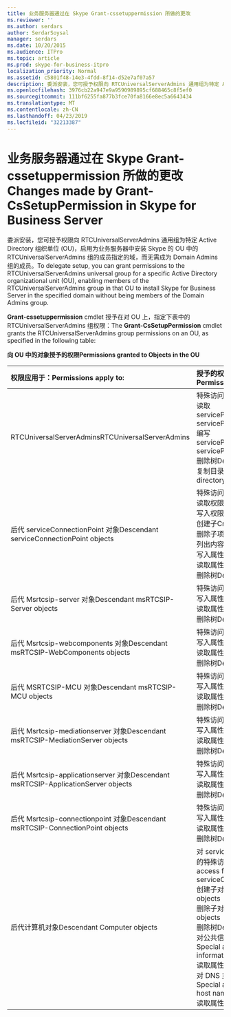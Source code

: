 ```yaml
---
title: 业务服务器通过在 Skype Grant-cssetuppermission 所做的更改
ms.reviewer: ''
ms.author: serdars
author: SerdarSoysal
manager: serdars
ms.date: 10/20/2015
ms.audience: ITPro
ms.topic: article
ms.prod: skype-for-business-itpro
localization_priority: Normal
ms.assetid: c5801f48-14e3-4fdd-8f14-d52e7af07a57
description: 委派安装，您可授予权限向 RTCUniversalServerAdmins 通用组为特定 Active Directory 组织单位 (OU)，启用为业务服务器中安装 Skype 的 OU 中的 RTCUniversalServerAdmins 组的成员指定的域，而无需成为 Domain Admins 组的成员。
ms.openlocfilehash: 3976cb22a947e9a9590989895cf688465c8f5ef0
ms.sourcegitcommit: 111bf6255fa877b3fce70fa8166e8ec5a6643434
ms.translationtype: MT
ms.contentlocale: zh-CN
ms.lasthandoff: 04/23/2019
ms.locfileid: "32213387"
---
```

# <a name="changes-made-by-grant-cssetuppermission-in-skype-for-business-server"></a><span data-ttu-id="f258d-103">业务服务器通过在 Skype Grant-cssetuppermission 所做的更改</span><span class="sxs-lookup"><span data-stu-id="f258d-103">Changes made by Grant-CsSetupPermission in Skype for Business Server</span></span>
 
<span data-ttu-id="f258d-104">委派安装，您可授予权限向 RTCUniversalServerAdmins 通用组为特定 Active Directory 组织单位 (OU)，启用为业务服务器中安装 Skype 的 OU 中的 RTCUniversalServerAdmins 组的成员指定的域，而无需成为 Domain Admins 组的成员。</span><span class="sxs-lookup"><span data-stu-id="f258d-104">To delegate setup, you can grant permissions to the RTCUniversalServerAdmins universal group for a specific Active Directory organizational unit (OU), enabling members of the RTCUniversalServerAdmins group in that OU to install Skype for Business Server in the specified domain without being members of the Domain Admins group.</span></span> 
  
<span data-ttu-id="f258d-105">**Grant-cssetuppermission** cmdlet 授予在对 OU 上，指定下表中的 RTCUniversalServerAdmins 组权限：</span><span class="sxs-lookup"><span data-stu-id="f258d-105">The **Grant-CsSetupPermission** cmdlet grants the RTCUniversalServerAdmins group permissions on an OU, as specified in the following table:</span></span>
  
<span data-ttu-id="f258d-106">**向 OU 中的对象授予的权限**</span><span class="sxs-lookup"><span data-stu-id="f258d-106">**Permissions granted to Objects in the OU**</span></span>

|<span data-ttu-id="f258d-107">**权限应用于：**</span><span class="sxs-lookup"><span data-stu-id="f258d-107">**Permissions apply to:**</span></span>|<span data-ttu-id="f258d-108">**授予的权限为：**</span><span class="sxs-lookup"><span data-stu-id="f258d-108">**Permissions granted are:**</span></span>|
|:-----|:-----|
|<span data-ttu-id="f258d-109">RTCUniversalServerAdmins</span><span class="sxs-lookup"><span data-stu-id="f258d-109">RTCUniversalServerAdmins</span></span>  <br/> | <span data-ttu-id="f258d-110">特殊访问：</span><span class="sxs-lookup"><span data-stu-id="f258d-110">Special access:</span></span> <br/>  <span data-ttu-id="f258d-111">读取 servicePrincipalName</span><span class="sxs-lookup"><span data-stu-id="f258d-111">Read servicePrincipalName</span></span> <br/>  <span data-ttu-id="f258d-112">编写 servicePrincipalName</span><span class="sxs-lookup"><span data-stu-id="f258d-112">Write servicePrincipalName</span></span> <br/>  <span data-ttu-id="f258d-113">删除树</span><span class="sxs-lookup"><span data-stu-id="f258d-113">Delete tree</span></span> <br/>  <span data-ttu-id="f258d-114">复制目录更改</span><span class="sxs-lookup"><span data-stu-id="f258d-114">Replicating directory changes</span></span> <br/> |
|<span data-ttu-id="f258d-115">后代 serviceConnectionPoint 对象</span><span class="sxs-lookup"><span data-stu-id="f258d-115">Descendant serviceConnectionPoint objects</span></span>  <br/> | <span data-ttu-id="f258d-116">特殊访问：</span><span class="sxs-lookup"><span data-stu-id="f258d-116">Special access:</span></span> <br/>  <span data-ttu-id="f258d-117">读取权限</span><span class="sxs-lookup"><span data-stu-id="f258d-117">Read permissions</span></span> <br/>  <span data-ttu-id="f258d-118">写入权限</span><span class="sxs-lookup"><span data-stu-id="f258d-118">Write permissions</span></span> <br/>  <span data-ttu-id="f258d-119">创建子</span><span class="sxs-lookup"><span data-stu-id="f258d-119">Create child</span></span> <br/>  <span data-ttu-id="f258d-120">删除子项</span><span class="sxs-lookup"><span data-stu-id="f258d-120">Delete child</span></span> <br/>  <span data-ttu-id="f258d-121">列出内容</span><span class="sxs-lookup"><span data-stu-id="f258d-121">List contents</span></span> <br/>  <span data-ttu-id="f258d-122">写入属性</span><span class="sxs-lookup"><span data-stu-id="f258d-122">Write property</span></span> <br/>  <span data-ttu-id="f258d-123">读取属性</span><span class="sxs-lookup"><span data-stu-id="f258d-123">Read property</span></span> <br/>  <span data-ttu-id="f258d-124">删除树</span><span class="sxs-lookup"><span data-stu-id="f258d-124">Delete tree</span></span> <br/> |
|<span data-ttu-id="f258d-125">后代 Msrtcsip-server 对象</span><span class="sxs-lookup"><span data-stu-id="f258d-125">Descendant msRTCSIP-Server objects</span></span>  <br/> | <span data-ttu-id="f258d-126">特殊访问：</span><span class="sxs-lookup"><span data-stu-id="f258d-126">Special access:</span></span> <br/>  <span data-ttu-id="f258d-127">写入属性</span><span class="sxs-lookup"><span data-stu-id="f258d-127">Write property</span></span> <br/>  <span data-ttu-id="f258d-128">读取属性</span><span class="sxs-lookup"><span data-stu-id="f258d-128">Read property</span></span> <br/>  <span data-ttu-id="f258d-129">删除树</span><span class="sxs-lookup"><span data-stu-id="f258d-129">Delete tree</span></span> <br/> |
|<span data-ttu-id="f258d-130">后代 Msrtcsip-webcomponents 对象</span><span class="sxs-lookup"><span data-stu-id="f258d-130">Descendant msRTCSIP-WebComponents objects</span></span>  <br/> | <span data-ttu-id="f258d-131">特殊访问：</span><span class="sxs-lookup"><span data-stu-id="f258d-131">Special access:</span></span> <br/>  <span data-ttu-id="f258d-132">写入属性</span><span class="sxs-lookup"><span data-stu-id="f258d-132">Write property</span></span> <br/>  <span data-ttu-id="f258d-133">读取属性</span><span class="sxs-lookup"><span data-stu-id="f258d-133">Read property</span></span> <br/>  <span data-ttu-id="f258d-134">删除树</span><span class="sxs-lookup"><span data-stu-id="f258d-134">Delete tree</span></span> <br/> |
|<span data-ttu-id="f258d-135">后代 MSRTCSIP-MCU 对象</span><span class="sxs-lookup"><span data-stu-id="f258d-135">Descendant msRTCSIP-MCU objects</span></span>  <br/> | <span data-ttu-id="f258d-136">特殊访问：</span><span class="sxs-lookup"><span data-stu-id="f258d-136">Special access:</span></span> <br/>  <span data-ttu-id="f258d-137">写入属性</span><span class="sxs-lookup"><span data-stu-id="f258d-137">Write property</span></span> <br/>  <span data-ttu-id="f258d-138">读取属性</span><span class="sxs-lookup"><span data-stu-id="f258d-138">Read property</span></span> <br/>  <span data-ttu-id="f258d-139">删除树</span><span class="sxs-lookup"><span data-stu-id="f258d-139">Delete tree</span></span> <br/> |
|<span data-ttu-id="f258d-140">后代 Msrtcsip-mediationserver 对象</span><span class="sxs-lookup"><span data-stu-id="f258d-140">Descendant msRTCSIP-MediationServer objects</span></span>  <br/> | <span data-ttu-id="f258d-141">特殊访问：</span><span class="sxs-lookup"><span data-stu-id="f258d-141">Special access:</span></span> <br/>  <span data-ttu-id="f258d-142">写入属性</span><span class="sxs-lookup"><span data-stu-id="f258d-142">Write property</span></span> <br/>  <span data-ttu-id="f258d-143">读取属性</span><span class="sxs-lookup"><span data-stu-id="f258d-143">Read property</span></span> <br/>  <span data-ttu-id="f258d-144">删除树</span><span class="sxs-lookup"><span data-stu-id="f258d-144">Delete tree</span></span> <br/> |
|<span data-ttu-id="f258d-145">后代 Msrtcsip-applicationserver 对象</span><span class="sxs-lookup"><span data-stu-id="f258d-145">Descendant msRTCSIP-ApplicationServer objects</span></span>  <br/> | <span data-ttu-id="f258d-146">特殊访问：</span><span class="sxs-lookup"><span data-stu-id="f258d-146">Special access:</span></span> <br/>  <span data-ttu-id="f258d-147">写入属性</span><span class="sxs-lookup"><span data-stu-id="f258d-147">Write property</span></span> <br/>  <span data-ttu-id="f258d-148">读取属性</span><span class="sxs-lookup"><span data-stu-id="f258d-148">Read property</span></span> <br/>  <span data-ttu-id="f258d-149">删除树</span><span class="sxs-lookup"><span data-stu-id="f258d-149">Delete tree</span></span> <br/> |
|<span data-ttu-id="f258d-150">后代 Msrtcsip-connectionpoint 对象</span><span class="sxs-lookup"><span data-stu-id="f258d-150">Descendant msRTCSIP-ConnectionPoint objects</span></span>  <br/> | <span data-ttu-id="f258d-151">特殊访问：</span><span class="sxs-lookup"><span data-stu-id="f258d-151">Special access:</span></span> <br/>  <span data-ttu-id="f258d-152">写入属性</span><span class="sxs-lookup"><span data-stu-id="f258d-152">Write property</span></span> <br/>  <span data-ttu-id="f258d-153">读取属性</span><span class="sxs-lookup"><span data-stu-id="f258d-153">Read property</span></span> <br/>  <span data-ttu-id="f258d-154">删除树</span><span class="sxs-lookup"><span data-stu-id="f258d-154">Delete tree</span></span> <br/> |
|<span data-ttu-id="f258d-155">后代计算机对象</span><span class="sxs-lookup"><span data-stu-id="f258d-155">Descendant Computer objects</span></span>  <br/> | <span data-ttu-id="f258d-156">对 serviceConnectionPoint 的特殊访问：</span><span class="sxs-lookup"><span data-stu-id="f258d-156">Special access for serviceConnectionPoint:</span></span> <br/>  <span data-ttu-id="f258d-157">创建子对象</span><span class="sxs-lookup"><span data-stu-id="f258d-157">Create child objects</span></span> <br/>  <span data-ttu-id="f258d-158">删除子对象</span><span class="sxs-lookup"><span data-stu-id="f258d-158">Delete child objects</span></span> <br/>  <span data-ttu-id="f258d-159">删除树</span><span class="sxs-lookup"><span data-stu-id="f258d-159">Delete tree</span></span> <br/>  <span data-ttu-id="f258d-160">对公共信息的特殊访问：</span><span class="sxs-lookup"><span data-stu-id="f258d-160">Special access for public information:</span></span> <br/>  <span data-ttu-id="f258d-161">读取属性</span><span class="sxs-lookup"><span data-stu-id="f258d-161">Read property</span></span> <br/>  <span data-ttu-id="f258d-162">对 DNS 主机名的特殊访问：</span><span class="sxs-lookup"><span data-stu-id="f258d-162">Special access for DNS host name:</span></span> <br/>  <span data-ttu-id="f258d-163">读取属性</span><span class="sxs-lookup"><span data-stu-id="f258d-163">Read property</span></span> <br/> |
   

